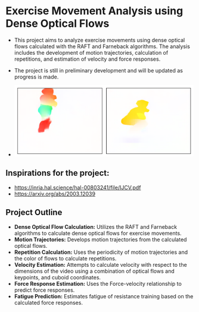 # Exercise Movement Analysis using Dense Optical Flows

- This project aims to analyze exercise movements using dense optical flows calculated with the RAFT and Farneback algorithms. The analysis includes the development of motion trajectories, calculation of repetitions, and estimation of velocity and force responses.

- The project is still in preliminary development and will be updated as progress is made.

- ![RAFT of a Goblet Squat](./myapp/frames/output.png)


## Inspirations for the project:
- https://inria.hal.science/hal-00803241/file/IJCV.pdf
- https://arxiv.org/abs/2003.12039

## Project Outline

- **Dense Optical Flow Calculation:** Utilizes the RAFT and Farneback algorithms to calculate dense optical flows for exercise movements.
- **Motion Trajectories:** Develops motion trajectories from the calculated optical flows.
- **Repetition Calculation:** Uses the periodicity of motion trajectories and the color of flows to calculate repetitions.
- **Velocity Estimation:** Attempts to calculate velocity with respect to the dimensions of the video using a combination of optical flows and keypoints, and cuboid coordinates.
- **Force Response Estimation:** Uses the Force-velocity relationship to predict force responses.
- **Fatigue Prediction:** Estimates fatigue of resistance training based on the calculated force responses.
